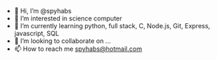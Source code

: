- 👋 Hi, I’m @spyhabs
- 👀 I’m interested in science computer
- 🌱 I’m currently learning python, full stack, C, Node.js, Git, Express, javascript, SQL
- 💞️ I’m looking to collaborate on ...
- 📫 How to reach me spyhabs@hotmail.com

<!---
spyhabs/spyhabs is a ✨ special ✨ repository because its `README.md` (this file) appears on your GitHub profile.
You can click the Preview link to take a look at your changes.
--->
